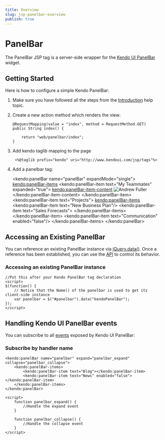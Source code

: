 ```yaml
---
title: Overview
slug: jsp-panelbar-overview
publish: true
---
```


# PanelBar

The PanelBar JSP tag is a server-side wrapper for the [Kendo UI PanelBar](http://docs.kendoui.com/api/web/panelbar) widget.

## Getting Started

Here is how to configure a simple Kendo PanelBar:

1.  Make sure you have followed all the steps from the [Introduction](http://docs.kendoui.com/getting-started/using-kendo-with/jsp/introduction) help topic.

2.  Create a new action method which renders the view:

        @RequestMapping(value = "index", method = RequestMethod.GET)
        public String index() {

            return "web/panelbar/index";
        }

3. Add kendo taglib mapping to the page

        <%@taglib prefix="kendo" uri="http://www.kendoui.com/jsp/tags"%>

4.  Add a panelbar tag:

    <kendo:panelBar name="panelBar" expandMode="single">
        <kendo:panelBar-items>
            <kendo:panelBar-item  text="My Teammates" expanded="true">
                <kendo:panelBar-item-content>
                    <img src="/image_url" alt="Andrew Fuller" />
                </kendo:panelBar-item-content>
            </kendo:panelBar-item>
            <kendo:panelBar-item  text="Projects">
                <kendo:panelBar-items>
                    <kendo:panelBar-item text="New Business Plan"/>
                    <kendo:panelBar-item text="Sales Forecasts">
                </kendo:panelBar-items>
            </kendo:panelBar-item>
            <kendo:panelBar-item text="Communication" enabled="false"/>
        </kendo:panelBar-items>
    </kendo:panelBar>

## Accessing an Existing PanelBar

You can reference an existing PanelBar instance via [jQuery.data()](http://api.jquery.com/jQuery.data/).
Once a reference has been established, you can use the [API](http://docs.kendoui.com/api/web/panelbar#methods) to control its behavior.

### Accessing an existing PanelBar instance

    //Put this after your Kendo PanelBar tag declaration
    <script>
    $(function() {
        // Notice that the Name() of the panelbar is used to get its client-side instance
        var panelbar = $("#panelbar").data("kendoPanelBar");
    });
    </script>

## Handling Kendo UI PanelBar events

You can subscribe to all [events](http://docs.kendoui.com/api/web/panelbar#events) exposed by Kendo UI PanelBar:

### Subscribe by handler name

    <kendo:panelBar name="panelbar" expand="panelbar_expand" collapse="panelbar_collapse">
        <kendo:panelBar-items>
            <kendo:panelBar-item text="Blog"></kendo:panelBar-item>
            <kendo:panelBar-item text="News" enabled="false"></kendo:panelBar-item>
        </kendo:panelBar-items>
    </kendo:panelBar>

    <script>
        function panelbar_expand() {
            //Handle the expand event
        }

        function panelbar_collapse() {
            //Handle the collapse event
        }
    </script>
